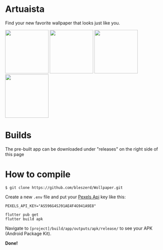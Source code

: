 # Artuaista

Find your new favorite wallpaper that looks just like you.

<p float="left">
  <img src="https://github.com/bleszerd/Artuaista/blob/main/.github/artuaista_screenshot_001.png?raw=true" width="140" />
  <img src="https://github.com/bleszerd/Artuaista/blob/main/.github/artuaista_screenshot_002.png?raw=true" width="140" />
  <img src="https://github.com/bleszerd/Artuaista/blob/main/.github/artuaista_screenshot_003.png?raw=true" width="140" />
  <img src="https://github.com/bleszerd/Artuaista/blob/main/.github/artuaista_screenshot_004.png?raw=true" width="140" />
</p>

# Builds

The pre-built app can be downloaded under "releases" on the right side of this page

# How to compile

```
$ git clone https://github.com/bleszerd/Wollpaper.git
```

Create a new `.env` file and put your [Pexels Api](https://www.pexels.com/pt-br/api/) key like this:

```
PEXELS_API_KEY="AS596G4SJ91AE4F4G941A9E8"
```

```
flutter pub get
flutter build apk
```

Navigate to `[project]/build/app/outputs/apk/release/` to see your APK (Android Package Kit).

**Done!**
